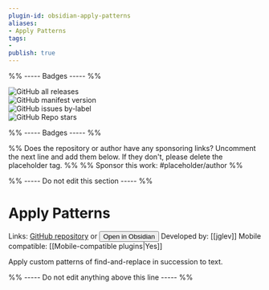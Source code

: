 ```yaml
---
plugin-id: obsidian-apply-patterns
aliases:
- Apply Patterns
tags: 
- 
publish: true
---
```


%% ----- Badges ----- %%

![GitHub all releases](https://img.shields.io/github/downloads/jglev/obsidian-apply-patterns-plugin/total?color=573E7A&logo=github&style=for-the-badge)   
![GitHub manifest version](https://img.shields.io/github/manifest-json/v/jglev/obsidian-apply-patterns-plugin?color=573E7A&logo=github&style=for-the-badge)   
![GitHub issues by-label](https://img.shields.io/github/issues/jglev/obsidian-apply-patterns-plugin/help%20wanted?color=573E7A&logo=github&style=for-the-badge)   
![GitHub Repo stars](https://img.shields.io/github/stars/jglev/obsidian-apply-patterns-plugin?color=573E7A&logo=github&style=for-the-badge)

%% ----- Badges ----- %%

%% Does the repository or author have any sponsoring links? Uncomment the next line and add them below. If they don't, please delete the placeholder tag. %%
%% Sponsor this work: #placeholder/author %%

%% ----- Do not edit this section ----- %%

# Apply Patterns

Links: [GitHub repository](https://github.com/jglev/obsidian-apply-patterns-plugin) or [<button id=HH>Open in Obsidian</button>](obsidian://goto-plugin?id=obsidian-apply-patterns)
Developed by: [[jglev]]
Mobile compatible: [[Mobile-compatible plugins|Yes]]

Apply custom patterns of find-and-replace in succession to text.

%% ----- Do not edit anything above this line ----- %% 
